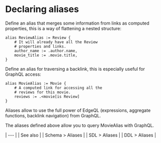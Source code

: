 # Declaring aliases

Define an alias that merges some information from links as computed properties, this is a way of flattening a nested structure:

```sdl
alias ReviewAlias := Review {
    # It will already have all the Review
    # properties and links.
    author_name := .author.name,
    movie_title := .movie.title,
}
```

Define an alias for traversing a backlink, this is especially useful for GraphQL access:

```sdl
alias MovieAlias := Movie {
    # A computed link for accessing all the
    # reviews for this movie.
    reviews := .<movie[is Review]
}
```

Aliases allow to use the full power of EdgeQL (expressions, aggregate functions, backlink navigation) from GraphQL.

The aliases defined above allow you to query MovieAlias with GraphQL.

| --- |
| See also |
| Schema > Aliases |
| SDL > Aliases |
| DDL > Aliases |

